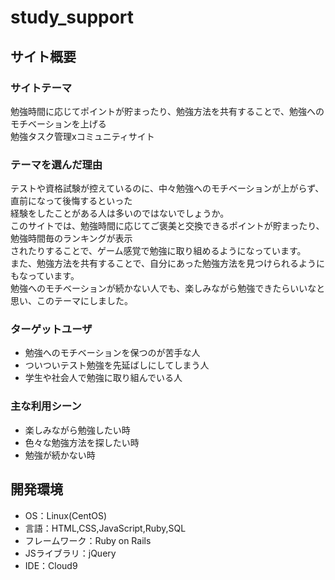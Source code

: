 # study_support

## サイト概要
### サイトテーマ
勉強時間に応じてポイントが貯まったり、勉強方法を共有することで、勉強へのモチベーションを上げる<br>
勉強タスク管理xコミュニティサイト

### テーマを選んだ理由
テストや資格試験が控えているのに、中々勉強へのモチベーションが上がらず、直前になって後悔するといった<br>
経験をしたことがある人は多いのではないでしょうか。<br>
このサイトでは、勉強時間に応じてご褒美と交換できるポイントが貯まったり、勉強時間毎のランキングが表示<br>
されたりすることで、ゲーム感覚で勉強に取り組めるようになっています。<br>
また、勉強方法を共有することで、自分にあった勉強方法を見つけられるようにもなっています。<br>
勉強へのモチベーションが続かない人でも、楽しみながら勉強できたらいいなと思い、このテーマにしました。


### ターゲットユーザ
- 勉強へのモチベーションを保つのが苦手な人
- ついついテスト勉強を先延ばしにしてしまう人
- 学生や社会人で勉強に取り組んでいる人

### 主な利用シーン
- 楽しみながら勉強したい時
- 色々な勉強方法を探したい時
- 勉強が続かない時


## 開発環境
- OS：Linux(CentOS)
- 言語：HTML,CSS,JavaScript,Ruby,SQL
- フレームワーク：Ruby on Rails
- JSライブラリ：jQuery
- IDE：Cloud9